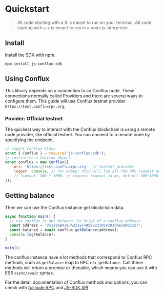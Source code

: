 # Quickstart

> All code starting with a $ is meant to run on your terminal. All code starting with a > is meant to run in a node.js interpreter.

## Install

Install the SDK with npm.

```
npm install js-conflux-sdk
```

## Using Conflux
This library depends on a connection to an Conflux node. These connections normally called Providers and there are several ways to configure them. This guide will use Conflux testnet provider `https://test.confluxrpc.org`.

### Povider: Official testnet
The quickest way to interact with the Conflux blockchain is using a remote node provider, like official testnet. You can connect to a remote node by specifying the endpoint.

```js
// import Conflux Class
const { Conflux } = require('js-conflux-sdk');
// initialize a Conflux object
const conflux = new Conflux({
    url: 'https://test.confluxrpc.org', // testnet provider
    logger: console, // for debug: this will log all the RPC request and response to console
    // timeout: 300 * 1000, // request timeout in ms, default 300*1000 ms === 5 minute
});
```

## Getting balance
Then we can use the Conflux instance get blockchain data.

```js
async function main() {
  // use conflux to get balance (in Drip) of a conflux address
  const address = '0x1386B4185A223EF49592233b69291bbe5a80C527';
  const balance = await conflux.getBalance(address);
  console.log(balance);
}

main();
```

The conflux instance have a lot methods that correspond to Conflux RPC methods, such as `getBalance` map to RPC `cfx_getBalance`. Call these methods will return a promise or thenable, which means you can use it with ES6 `async/await` syntax.

For the detail documentation of Conflux methods and options, you can check with [fullnode RPC](https://developer.conflux-chain.org/docs/conflux-doc/docs/json_rpc) and [JS-SDK API](./api.md)
